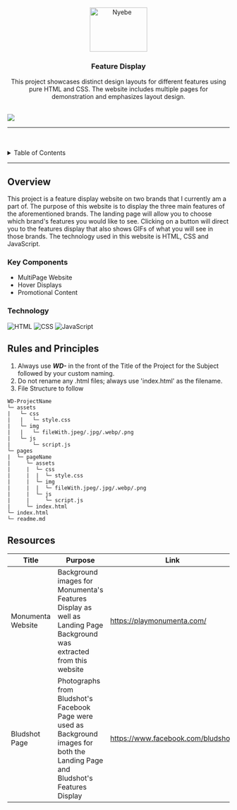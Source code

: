 <a name="readme-top">

<br/>

<br />
<div align="center">
  <a href="https://github.com/Leiyamm">
    <img src="./assets/img/nyebe_white.png" alt="Nyebe" width="130" height="100">
  </a>
  <h3 align="center">Feature Display</h3>
</div>
<div align="center">
  This project showcases distinct design layouts for different features using pure HTML and CSS. The website includes multiple pages for demonstration and emphasizes layout design.
</div>

<br />

![](https://visit-counter.vercel.app/counter.png?page=zyx-0314/WD-Template-Project)

---

<br />
<br />

<!-- TODO: If you want to add more layers for your readme -->
<details>
  <summary>Table of Contents</summary>
  <ol>
    <li>
      <a href="#overview">Overview</a>
      <ol>
        <li>
          <a href="#key-components">Key Components</a>
        </li>
        <li>
          <a href="#technology">Technology</a>
        </li>
      </ol>
    </li>
    <li>
      <a href="#rules-and-principles">Rules and Principles</a>
    </li>
    <li>
      <a href="#resources">Resources</a>
    </li>
  </ol>
</details>

---

## Overview
This project is a feature display website on two brands that I currently am a part of. The purpose of this website is to display the three main features of the aforementioned brands. The landing page will allow you to choose which brand's features you would like to see. Clicking on a button will direct you to the features display that also shows GIFs of what you will see in those brands. The technology used in this website is HTML, CSS and JavaScript.

### Key Components
- MultiPage Website
- Hover Displays
- Promotional Content

### Technology
![HTML](https://img.shields.io/badge/HTML-E34F26?style=for-the-badge&logo=html5&logoColor=white)
![CSS](https://img.shields.io/badge/CSS-1572B6?style=for-the-badge&logo=css3&logoColor=white)
![JavaScript](https://img.shields.io/badge/JavaScript-F7DF1E?style=for-the-badge&logo=javascript&logoColor=white)

## Rules and Principles
1. Always use ***WD-*** in the front of the Title of the Project for the Subject followed by your custom naming.
2. Do not rename any .html files; always use 'index.html' as the filename.
3. File Structure to follow

```
WD-ProjectName
└─ assets
|   └─ css
|   |   └─ style.css
|   └─ img
|   |   └─ fileWith.jpeg/.jpg/.webp/.png
|   └─ js
|       └─ script.js
└─ pages
|  └─ pageName
|     └─ assets
|     |  └─ css
|     |  |  └─ style.css
|     |  └─ img
|     |  |  └─ fileWith.jpeg/.jpg/.webp/.png
|     |  └─ js
|     |     └─ script.js
|     └─ index.html
└─ index.html
└─ readme.md
```

## Resources

<!-- TODO: Add References -->
| Title | Purpose | Link |
|-|-|-|
| Monumenta Website | Background images for Monumenta's Features Display as well as Landing Page Background was extracted from this website | https://playmonumenta.com/ |
| Bludshot Page | Photographs from Bludshot's Facebook Page were used as Background images for both the Landing Page and Bludshot's Features Display | https://www.facebook.com/bludshott |
